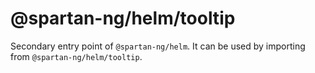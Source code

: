 # @spartan-ng/helm/tooltip

Secondary entry point of `@spartan-ng/helm`. It can be used by importing from `@spartan-ng/helm/tooltip`.
